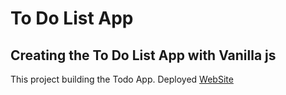 # To Do List App

## Creating the To Do List App with Vanilla js

This project building the Todo App.
Deployed [WebSite]('https://focused-shirley-37b5b2.netlify.app/')
